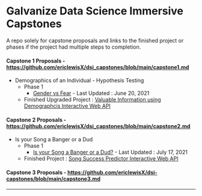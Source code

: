# Galvanize Data Science Immersive Capstones
A repo solely for capstone proposals and links to the finished project or phases if the project had multiple steps to completion. 

#### Capstone 1 Proposals - https://github.com/ericlewisX/dsi_capstones/blob/main/capstone1.md

  - Demographics of an Individual - Hypothesis Testing 
    - Phase 1
      - [Gender vs Fear](https://github.com/ericlewisX/gender-vs-fear) - Last Updated : June 20, 2021
    - Finished Upgraded Project : [Valuable Information using Demographcis Interactive Web API](pass)


#### Capstone 2 Proposals - https://github.com/ericlewisX/dsi_capstones/blob/main/capstone2.md

  - Is your Song a Banger or a Dud 
    - Phase 1
      - [Is your Song a Banger or a Dud?]() - Last Updated : July 17, 2021
    - Finished Project : [Song Success Predictor Interactive Web API](https://github.com/ericlewisX/is-your-song-a-banger-or-a-dud)

#### Capstone 3 Proposals - https://github.com/ericlewisX/dsi-capstones/blob/main/capstone3.md

---


